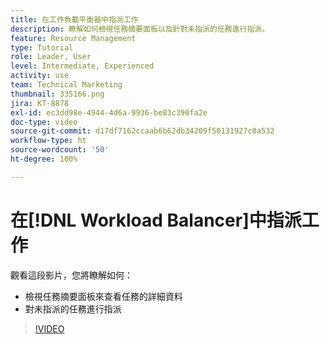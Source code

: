 ```yaml
---
title: 在工作負載平衡器中指派工作
description: 瞭解如何檢視任務摘要面板以及針對未指派的任務進行指派。
feature: Resource Management
type: Tutorial
role: Leader, User
level: Intermediate, Experienced
activity: use
team: Technical Marketing
thumbnail: 335166.png
jira: KT-8878
exl-id: ec3dd98e-4944-4d6a-9936-be83c390fa2e
doc-type: video
source-git-commit: d17df7162ccaab6b62db34209f50131927c0a532
workflow-type: ht
source-wordcount: '50'
ht-degree: 100%

---
```


# 在[!DNL Workload Balancer]中指派工作

觀看這段影片，您將瞭解如何：

* 檢視任務摘要面板來查看任務的詳細資料
* 對未指派的任務進行指派


>[!VIDEO](https://video.tv.adobe.com/v/335166/?quality=12&learn=on&enablevpops)

